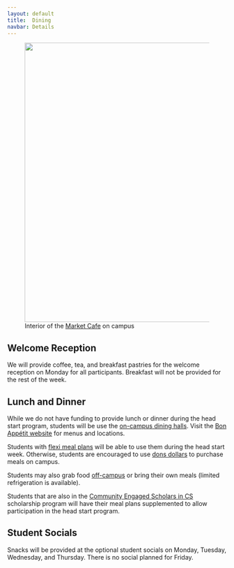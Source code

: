 ```yaml
---
layout: default
title:  Dining
navbar: Details
---
```


<figure>
<img src="https://www.usfca.edu/sites/default/files/images/campus_life/market-cafe.jpg" width="640">
<br/>
<caption><span class="is-size-7 has-text-grey">Interior of the <a href="https://usf.cafebonappetit.com/cafe/the-market-cafe/">Market Cafe</a> on campus</span>
</caption>
</figure>

## Welcome Reception

We will provide coffee, tea, and breakfast pastries for the welcome reception on Monday for all participants. Breakfast will not be provided for the rest of the week.

## Lunch and Dinner

While we do not have funding to provide lunch or dinner during the head start program, students will be use the [on-campus dining halls](https://www.usfca.edu/student-life/campus-experience/dining-campus). Visit the [Bon Appétit website](https://www.usfca.edu/student-life/campus-experience/dining-campus) for menus and locations.

Students with [flexi meal plans](https://myusf.usfca.edu/housing/meal-plans) will be able to use them during the head start week. Otherwise, students are encouraged to use [dons dollars](https://www.usfca.edu/one-card/students/don-dollars) to purchase meals on campus.

Students may also grab food [off-campus](https://www.yelp.com/search?find_desc=Restaurants&find_loc=2130%20Fulton%20St%2C%20San%20Francisco%2C%20CA&l=g%3A-122.44322776760254%2C37.78038134703312%2C-122.45601654018554%2C37.77020501300874) or bring their own meals (limited refrigeration is available).

<article class="message">
  <div class="message-body">
    Students that are also in the <a href="/">Community Engaged Scholars in CS</a> scholarship program will have their meal plans supplemented to allow participation in the head start program.
  </div>
</article>

## Student Socials

Snacks will be provided at the optional student socials on Monday, Tuesday, Wednesday, and Thursday. There is no social planned for Friday.
